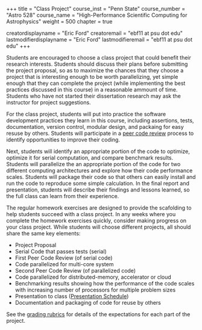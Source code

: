 +++
title = "Class Project"
course_inst = "Penn State"
course_number = "Astro 528"
course_name = "High-Performance Scientific Computing for Astrophysics"
weight = 500
chapter = true

creatordisplayname = "Eric Ford"
creatoremail = "ebf11 at psu dot edu"
lastmodifierdisplayname = "Eric Ford"
lastmodifieremail = "ebf11 at psu dot edu"
+++

Students are encouraged to choose a class project that could benefit their research interests.  Students should discuss their plans before submitting the project proposal, so as to maximize the chances that they choose a project that is interesting enough to be worth parallelizing, yet simple enough that they can complete the project (while implementing the best practices discussed in this course) in a reasonable ammount of time.  Students who have not started their dissertation research may ask the instructor for project suggestions.

For the class project, students will put into practice the software development practices they learn in this course, including assertions, tests, documentation, version control, modular design, and packaing for easy resuse by others.  Students will participate in a [peer code review](code_reviews) process to identify opportunities to improve their coding.

Next, students will identify an appropriate portion of the code to optimize, optimize it for serial computation, and compare benchmark results.  Students will parallelize the an appropriate portion of the code for two different computing architectures and explore how their code performance scales.  Students will package their code so that others can easily install and run the code to reproduce some simple calculation.  In the final report and presentation, students will describe their findings and lessons learned, so the full class can learn from their experience.

The regular homework exercises are designed to provide the scafolding to help students succeed with a class project.  In any weeks where you complete the homework exercises quickly, consider making progress on your class project.  While students will choose different projects, all should share the same key elements:

- Project Proposal
- Serial Code that passes tests (serial)
- First Peer Code Review (of serial code)
- Code parallelized for multi-core system
- Second Peer Code Review (of parallelized code)
- Code parallelized for distributed-memory, accelerator or cloud
- Benchmarking results showing how the performance of the code scales with increasing number of processors for multiple problem sizes
- Presentation to class  ([Presentation Schedule](https://github.com/PsuAstro528/PresentationsSchedule2021))
- Documentation and packaging of code for reuse by others

See the [grading rubrics](rubrics) for details of the expectations for each part of the project.
